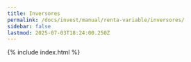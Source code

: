 ```yaml
---
title: Inversores
permalink: /docs/invest/manual/renta-variable/inversores/
sidebar: false
lastmod: 2025-07-03T18:24:00.250Z
---
```


{% include index.html %}
